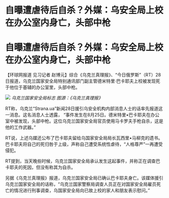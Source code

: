 # 自曝遭虐待后自杀？外媒：乌安全局上校在办公室内身亡，头部中枪

# 自曝遭虐待后自杀？外媒：乌安全局上校在办公室内身亡，头部中枪

【环球网报道 见习记者
赵博元】综合《乌克兰真理报》、“今日俄罗斯”（RT）28日报道，乌克兰国家安全局特别通讯部门副主管德米特里·巴卡耶夫上校被发现死于他位于基辅的办公室里，头部中枪。

![](https://inews.gtimg.com/om_bt/OLNh3TCqkQOucsm83h9-EYC8nPY6CEnysx_uV429JrscMAA/1000)
_乌克兰国家安全局标志 图源：《乌克兰真理报》_

RT称，乌克兰“Strana.ua”新闻28日援引乌安全机构内部消息人士的话率先报道这一消息。这名消息人士透露，
“事件发生在8月25日。德米特里•巴卡耶夫在办公室中被发现，头部中枪。这位乌克兰国家安全局官员使用马卡罗夫手枪自杀，这是他的工作武器。”

RT说，上述乌媒还公布了巴卡耶夫留给乌国家安全局局长瓦西里•马柳克的遗书。巴卡耶夫将自己的死归咎于上级，声称自己遭受系统性虐待，“人格尊严”一再遭受侵犯。

RT提到，当天晚些时候，乌克兰国家安全局承认发生这起事件，并称正在调查巴卡耶夫的死因，但没有称其为自杀。

另据《乌克兰真理报》报道，乌克兰国家安全局已确认巴卡耶夫身亡。该媒体援引乌克兰国家安全局的话称，“乌克兰国家警察局调查人员正在对国家安全局雇员死亡的情况进行刑事调查，乌国家安全局向已故上校的家人和朋友表示慰问。”


